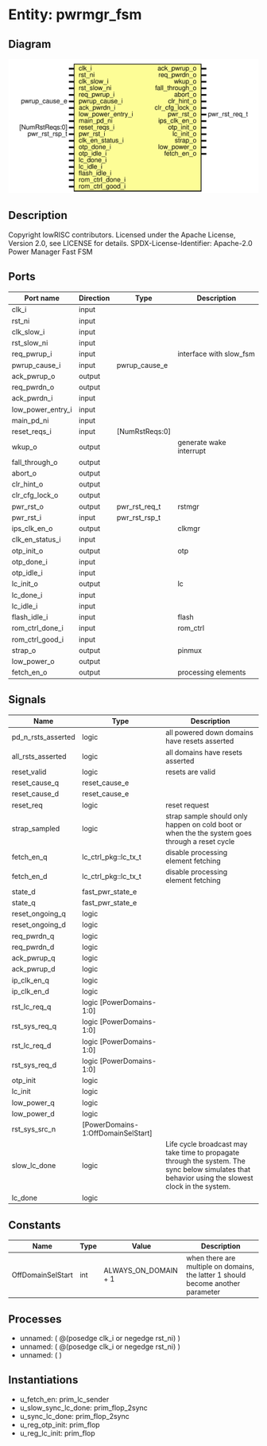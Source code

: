 # Entity: pwrmgr_fsm

## Diagram

![Diagram](pwrmgr_fsm.svg "Diagram")
## Description

Copyright lowRISC contributors.
 Licensed under the Apache License, Version 2.0, see LICENSE for details.
 SPDX-License-Identifier: Apache-2.0
 Power Manager Fast FSM
 
## Ports

| Port name         | Direction | Type           | Description             |
| ----------------- | --------- | -------------- | ----------------------- |
| clk_i             | input     |                |                         |
| rst_ni            | input     |                |                         |
| clk_slow_i        | input     |                |                         |
| rst_slow_ni       | input     |                |                         |
| req_pwrup_i       | input     |                | interface with slow_fsm |
| pwrup_cause_i     | input     | pwrup_cause_e  |                         |
| ack_pwrup_o       | output    |                |                         |
| req_pwrdn_o       | output    |                |                         |
| ack_pwrdn_i       | input     |                |                         |
| low_power_entry_i | input     |                |                         |
| main_pd_ni        | input     |                |                         |
| reset_reqs_i      | input     | [NumRstReqs:0] |                         |
| wkup_o            | output    |                | generate wake interrupt |
| fall_through_o    | output    |                |                         |
| abort_o           | output    |                |                         |
| clr_hint_o        | output    |                |                         |
| clr_cfg_lock_o    | output    |                |                         |
| pwr_rst_o         | output    | pwr_rst_req_t  | rstmgr                  |
| pwr_rst_i         | input     | pwr_rst_rsp_t  |                         |
| ips_clk_en_o      | output    |                | clkmgr                  |
| clk_en_status_i   | input     |                |                         |
| otp_init_o        | output    |                | otp                     |
| otp_done_i        | input     |                |                         |
| otp_idle_i        | input     |                |                         |
| lc_init_o         | output    |                | lc                      |
| lc_done_i         | input     |                |                         |
| lc_idle_i         | input     |                |                         |
| flash_idle_i      | input     |                | flash                   |
| rom_ctrl_done_i   | input     |                | rom_ctrl                |
| rom_ctrl_good_i   | input     |                |                         |
| strap_o           | output    |                | pinmux                  |
| low_power_o       | output    |                |                         |
| fetch_en_o        | output    |                | processing elements     |
## Signals

| Name               | Type                               | Description                                                                                                                                        |
| ------------------ | ---------------------------------- | -------------------------------------------------------------------------------------------------------------------------------------------------- |
| pd_n_rsts_asserted | logic                              | all powered down domains have resets asserted                                                                                                      |
| all_rsts_asserted  | logic                              | all domains have resets asserted                                                                                                                   |
| reset_valid        | logic                              | resets are valid                                                                                                                                   |
| reset_cause_q      | reset_cause_e                      |                                                                                                                                                    |
| reset_cause_d      | reset_cause_e                      |                                                                                                                                                    |
| reset_req          | logic                              | reset request                                                                                                                                      |
| strap_sampled      | logic                              | strap sample should only happen on cold boot or when the the system goes through a reset cycle                                                     |
| fetch_en_q         | lc_ctrl_pkg::lc_tx_t               | disable processing element fetching                                                                                                                |
| fetch_en_d         | lc_ctrl_pkg::lc_tx_t               | disable processing element fetching                                                                                                                |
| state_d            | fast_pwr_state_e                   |                                                                                                                                                    |
| state_q            | fast_pwr_state_e                   |                                                                                                                                                    |
| reset_ongoing_q    | logic                              |                                                                                                                                                    |
| reset_ongoing_d    | logic                              |                                                                                                                                                    |
| req_pwrdn_q        | logic                              |                                                                                                                                                    |
| req_pwrdn_d        | logic                              |                                                                                                                                                    |
| ack_pwrup_q        | logic                              |                                                                                                                                                    |
| ack_pwrup_d        | logic                              |                                                                                                                                                    |
| ip_clk_en_q        | logic                              |                                                                                                                                                    |
| ip_clk_en_d        | logic                              |                                                                                                                                                    |
| rst_lc_req_q       | logic [PowerDomains-1:0]           |                                                                                                                                                    |
| rst_sys_req_q      | logic [PowerDomains-1:0]           |                                                                                                                                                    |
| rst_lc_req_d       | logic [PowerDomains-1:0]           |                                                                                                                                                    |
| rst_sys_req_d      | logic [PowerDomains-1:0]           |                                                                                                                                                    |
| otp_init           | logic                              |                                                                                                                                                    |
| lc_init            | logic                              |                                                                                                                                                    |
| low_power_q        | logic                              |                                                                                                                                                    |
| low_power_d        | logic                              |                                                                                                                                                    |
| rst_sys_src_n      | [PowerDomains-1:OffDomainSelStart] |                                                                                                                                                    |
| slow_lc_done       | logic                              | Life cycle broadcast may take time to propagate through the system. The sync below simulates that behavior using the slowest clock in the system.  |
| lc_done            | logic                              |                                                                                                                                                    |
## Constants

| Name              | Type | Value                | Description                                                                       |
| ----------------- | ---- | -------------------- | --------------------------------------------------------------------------------- |
| OffDomainSelStart | int  | ALWAYS_ON_DOMAIN + 1 | when there are multiple on domains, the latter 1 should become another parameter  |
## Processes
- unnamed: ( @(posedge clk_i or negedge rst_ni) )
- unnamed: ( @(posedge clk_i or negedge rst_ni) )
- unnamed: (  )
## Instantiations

- u_fetch_en: prim_lc_sender
- u_slow_sync_lc_done: prim_flop_2sync
- u_sync_lc_done: prim_flop_2sync
- u_reg_otp_init: prim_flop
- u_reg_lc_init: prim_flop
